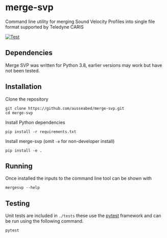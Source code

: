 # merge-svp
Command line utility for merging Sound Velocity Profiles into single file format supported by Teledyne CARIS

[![Test](https://github.com/ausseabed/merge-svp/actions/workflows/merge-svp-app.yml/badge.svg)](https://github.com/ausseabed/merge-svp/actions/workflows/merge-svp-app.yml)

## Dependencies
Merge SVP was written for Python 3.8, earlier versions may work but have not been tested.

## Installation
Clone the repository

    git clone https://github.com/ausseabed/merge-svp.git
    cd merge-svp

Install Python dependencies

    pip install -r requirements.txt

Install merge-svp (omit `-e` for non-developer install)

    pip install -e .

## Running
Once installed the inputs to the command line tool can be shown with

    mergesvp --help

## Testing
Unit tests are included in `./tests` these use the [pytest](https://docs.pytest.org/) framework and can be run using the following command.

    pytest
